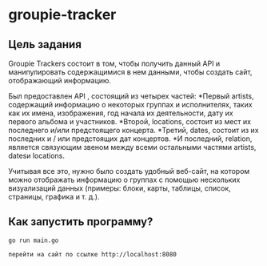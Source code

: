 # groupie-tracker

## Цель задания 
Groupie Trackers состоит в том, чтобы получить данный API и манипулировать содержащимися в нем данными, чтобы создать сайт, отображающий информацию.

Был предоставлен API , состоящий из четырех частей:
   *Первый artists, содержащий информацию о некоторых группах и исполнителях, таких как их имена, изображения, год начала их деятельности, дату их первого альбома и участников.
   *Второй, locations, состоит из мест их последнего и/или предстоящего концерта.
   *Третий, dates, состоит из их последних и / или предстоящих дат концертов.
   *И последний, relation, является связующим звеном между всеми остальными частями artists, datesи locations.

Учитывая все это, нужно было создать удобный веб-сайт, на котором можно отображать информацию о группах с помощью нескольких визуализаций данных (примеры: блоки, карты, таблицы, список, страницы, графика и т. д.).

## Как запустить программу?

`go run main.go`

`перейти на сайт по ссылке http://localhost:8080`